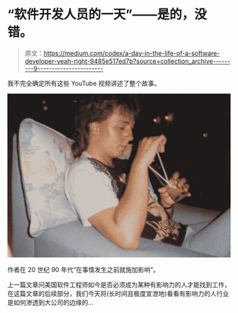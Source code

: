 # “软件开发人员的一天”——是的，没错。

> 原文：<https://medium.com/codex/a-day-in-the-life-of-a-software-developer-yeah-right-9485e517ed7b?source=collection_archive---------9----------------------->

我不完全确定所有这些 YouTube 视频讲述了整个故事。

![](img/e9590971c01128dd9cbfbcec919084db.png)

作者在 20 世纪 90 年代“在事情发生之前就施加影响”。

上一篇文章问美国软件工程师如今是否必须成为某种有影响力的人才能找到工作，在这篇文章的后续部分，我们今天将(长时间且极度宣泄地)看看有影响力的人行业是如何渗透到大公司的边缘的…